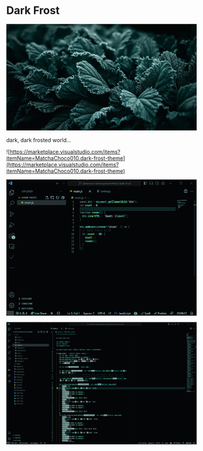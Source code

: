 # Dark Frost

![header](./header.png)

dark, dark frosted world...

![https://marketplace.visualstudio.com/items?itemName=MatchaChoco010.dark-frost-theme](https://marketplace.visualstudio.com/items?itemName=MatchaChoco010.dark-frost-theme)

![screenshot](./screenshot.png)

![screenshot](./screenshot-rust.png)
